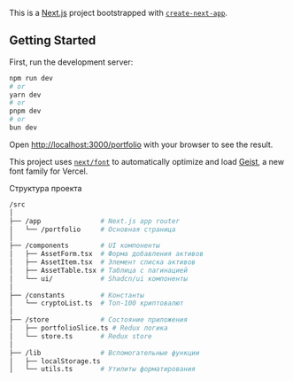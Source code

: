 This is a [Next.js](https://nextjs.org) project bootstrapped with [`create-next-app`](https://nextjs.org/docs/app/api-reference/cli/create-next-app).

## Getting Started

First, run the development server:

```bash
npm run dev
# or
yarn dev
# or
pnpm dev
# or
bun dev
```

Open [http://localhost:3000/portfolio](http://localhost:3000/portfolio) with your browser to see the result.

This project uses [`next/font`](https://nextjs.org/docs/app/building-your-application/optimizing/fonts) to automatically optimize and load [Geist](https://vercel.com/font), a new font family for Vercel.

Структура проекта
```bash
/src
│
├── /app               # Next.js app router
│   └── /portfolio     # Основная страница
│
├── /components        # UI компоненты
│   ├── AssetForm.tsx  # Форма добавления активов
│   ├── AssetItem.tsx  # Элемент списка активов
│   ├── AssetTable.tsx # Таблица с пагинацией
│   └── ui/            # Shadcn/ui компоненты
│
├── /constants         # Константы
│   └── cryptoList.ts  # Топ-100 криптовалют
│
├── /store             # Состояние приложения
│   ├── portfolioSlice.ts # Redux логика
│   └── store.ts       # Redux store
│
├── /lib               # Вспомогательные функции
│   ├── localStorage.ts
│   └── utils.ts       # Утилиты форматирования
```

